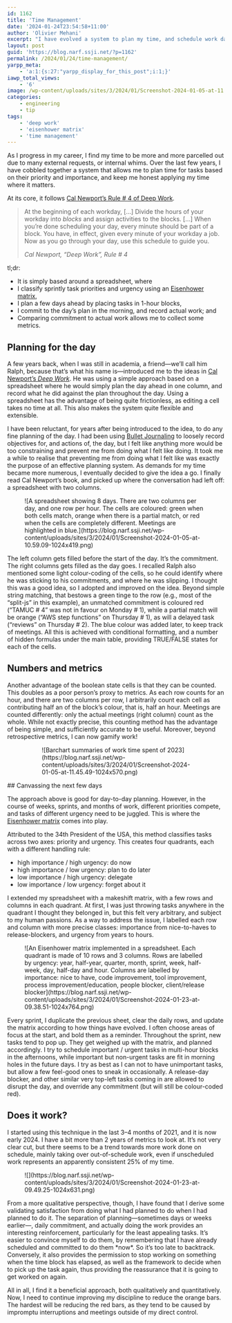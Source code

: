 ```yaml
---
id: 1162
title: 'Time Management'
date: '2024-01-24T23:54:58+11:00'
author: 'Olivier Mehani'
excerpt: "I have evolved a system to plan my time, and schedule work days, based on task priority and importance.\n\nIt is a spreadsheet, where I classify task urgency and worth using an Eisenhower matrix;\nI then plan days and commit to tasks in 1-hour blocks (à la Deep Work)."
layout: post
guid: 'https://blog.narf.ssji.net/?p=1162'
permalink: /2024/01/24/time-management/
yarpp_meta:
    - 'a:1:{s:27:"yarpp_display_for_this_post";i:1;}'
iawp_total_views:
    - '6'
image: /wp-content/uploads/sites/3/2024/01/Screenshot-2024-01-05-at-11.45.49-scaled.png
categories:
    - engineering
    - tip
tags:
    - 'deep work'
    - 'eisenhower matrix'
    - 'time management'
---
```


As I progress in my career, I find my time to be more and more parcelled out due to many external requests, or internal whims. Over the last few years, I have cobbled together a system that allows me to plan time for tasks based on their priority and importance, and keep me honest applying my time where it matters.

At its core, it follows [Cal Newport’s Rule # 4 of Deep Work](https://calnewport.com/deep-work-rules-for-focused-success-in-a-distracted-world/).

> At the beginning of each workday, \[…\] Divide the hours of your workday into *blocks* and assign activities to the blocks. \[…\] When you’re done scheduling your day, every minute should be part of a block. You have, in effect, given every minute of your workday a job. Now as you go through your day, use this schedule to guide you.
> 
> <cite>Cal Newport, “Deep Work”, Rule # 4</cite>

tl;dr:

- It is simply based around a spreadsheet, where
- I classify sprintly task priorities and urgency using an [Eisenhower matrix](https://jamesclear.com/eisenhower-box),
- I plan a few days ahead by placing tasks in 1-hour blocks,
- I commit to the day’s plan in the morning, and record actual work; and
- Comparing commitment to actual work allows me to collect some metrics.

## Planning for the day

A few years back, when I was still in academia, a friend—we’ll call him Ralph, because that’s what his name is—introduced me to the ideas in [Cal Newport’s *Deep Work*](https://calnewport.com/deep-work-rules-for-focused-success-in-a-distracted-world/). He was using a simple approach based on a spreadsheet where he would simply plan the day ahead in one column, and record what he did against the plan throughout the day. Using a spreadsheet has the advantage of being quite frictionless, as editing a cell takes no time at all. This also makes the system quite flexible and extensible.

I have been reluctant, for years after being introduced to the idea, to do any fine planning of the day. I had been using [Bullet Journaling](https://www.lostbookofsales.com/why-to-do-lists-often-stink-and-how-do-the-truly-successful-people-maintain-their-productivity/) to loosely record objectives for, and actions of, the day, but I felt like anything more would be too constraining and prevent me from doing what I felt like doing. It took me a while to realise that preventing me from doing what I felt like was exactly the purpose of an effective planning system. As demands for my time became more numerous, I eventually decided to give the idea a go. I finally read Cal Newport’s book, and picked up where the conversation had left off: a spreadsheet with two columns.

<figure class="wp-block-image size-large">![A spreadsheet showing 8 days. There are two columns per day, and one row per hour. The cells are coloured: green when both cells match, orange when there is a partial match, or red when the cells are completely different. Meetings are highlighted in blue.](https://blog.narf.ssji.net/wp-content/uploads/sites/3/2024/01/Screenshot-2024-01-05-at-10.59.09-1024x419.png)</figure>
The left column gets filled before the start of the day. It’s the commitment. The right columns gets filled as the day goes. I recalled Ralph also mentioned some light colour-coding of the cells, so he could identify where he was sticking to his commitments, and where he was slipping. I thought this was a good idea, so I adopted and improved on the idea. Beyond simple string matching, that bestows a green tinge to the row (e.g., most of the “split-js” in this example), an unmatched commitment is coloured red (“TAMUC # 4” was not in favour on Monday # 1), while a partial match will be orange (“AWS step functions” on Thursday # 1), as will a delayed task (“reviews” on Thursday # 2). The blue colour was added later, to keep track of meetings. All this is achieved with conditional formatting, and a number of hidden formulas under the main table, providing TRUE/FALSE states for each of the cells.

## Numbers and metrics

Another advantage of the boolean state cells is that they can be counted. This doubles as a poor person’s proxy to metrics. As each row counts for an hour, and there are two columns per row, I arbitrarily count each cell as contributing half an of the block’s colour, that is, half an hour. Meetings are counted differently: only the actual meetings (right column) count as the whole. While not exactly precise, this counting method has the advantage of being simple, and sufficiently accurate to be useful. Moreover, beyond retrospective metrics, I can now gamify work!

<figure class="wp-block-gallery has-nested-images columns-default is-cropped wp-block-gallery-11 is-layout-flex wp-block-gallery-is-layout-flex"><figure class="wp-block-image size-large">![Barchart summaries of work time spent of 2023](https://blog.narf.ssji.net/wp-content/uploads/sites/3/2024/01/Screenshot-2024-01-05-at-11.45.49-1024x570.png)</figure></figure>## Canvassing the next few days

The approach above is good for day-to-day planning. However, in the course of weeks, sprints, and months of work, different priorities compete, and tasks of different urgency need to be juggled. This is where the [Eisenhower matrix](https://jamesclear.com/eisenhower-box) comes into play.

Attributed to the 34th President of the USA, this method classifies tasks across two axes: priority and urgency. This creates four quadrants, each with a different handling rule:

- high importance / high urgency: do now
- high importance / low urgency: plan to do later
- low importance / high urgency: delegate
- low importance / low urgency: forget about it

I extended my spreadsheet with a makeshift matrix, with a few rows and columns in each quadrant. At first, I was just throwing tasks anywhere in the quadrant I thought they belonged in, but this felt very arbitrary, and subject to my human passions. As a way to address the issue, I labelled each row and column with more precise classes: importance from nice-to-haves to release-blockers, and urgency from years to hours.

<figure class="wp-block-image size-large">![An Eisenhower matrix implemented in a spreadsheet. Each quadrant is made of 10 rows and 3 columns. Rows are labelled by urgency: year, half-year, quarter, month, sprint, week, half-week, day, half-day and hour. Columns are labelled by importance: nice to have, code improvement, tool improvement, process improvement/education, people blocker, client/release blocker](https://blog.narf.ssji.net/wp-content/uploads/sites/3/2024/01/Screenshot-2024-01-23-at-09.38.51-1024x764.png)</figure>Every sprint, I duplicate the previous sheet, clear the daily rows, and update the matrix according to how things have evolved. I often choose areas of focus at the start, and bold them as a reminder. Throughout the sprint, new tasks tend to pop up. They get weighed up with the matrix, and planned accordingly. I try to schedule important / urgent tasks in multi-hour blocks in the afternoons, while important but non-urgent tasks are fit in morning holes in the future days. I try as best as I can not to have unimportant tasks, but allow a few feel-good ones to sneak in occasionally. A release-day blocker, and other similar very top-left tasks coming in are allowed to disrupt the day, and override any commitment (but will still be colour-coded red).

## Does it work?

I started using this technique in the last 3–4 months of 2021, and it is now early 2024. I have a bit more than 2 years of metrics to look at. It’s not very clear cut, but there seems to be a trend towards more work done on schedule, mainly taking over out-of-schedule work, even if unscheduled work represents an apparently consistent 25% of my time.

<figure class="wp-block-image size-large">![](https://blog.narf.ssji.net/wp-content/uploads/sites/3/2024/01/Screenshot-2024-01-23-at-09.49.25-1024x631.png)</figure>
From a more qualitative perspective, though, I have found that I derive some validating satisfaction from doing what I had planned to do when I had planned to do it. The separation of planning—sometimes days or weeks earlier—, daily commitment, and actually doing the work provides an interesting reinforcement, particularly for the least appealing tasks. It’s easier to convince myself to do them, by remembering that I have already scheduled and committed to do them *now*. So it’s too late to backtrack. Conversely, it also provides the permission to stop working on something when the time block has elapsed, as well as the framework to decide when to pick up the task again, thus providing the reassurance that it is going to get worked on again.

All in all, I find it a beneficial approach, both qualitatively and quantitatively. Now, I need to continue improving my discipline to reduce the orange bars. The hardest will be reducing the red bars, as they tend to be caused by impromptu interruptions and meetings outside of my direct control.